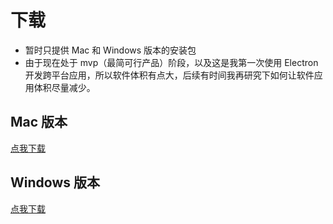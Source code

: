 # 下载

- 暂时只提供 Mac 和 Windows 版本的安装包
- 由于现在处于 mvp（最简可行产品）阶段，以及这是我第一次使用 Electron 开发跨平台应用，所以软件体积有点大，后续有时间我再研究下如何让软件应用体积尽量减少。

## Mac 版本

[点我下载](https://github.com/itchaox/annotree/releases/download/v0.1.2/Annotree-0.1.2.dmg)

## Windows 版本

[点我下载](https://github.com/itchaox/annotree/releases/download/v0.1.2/Annotree-0.1.2-setup.exe)

